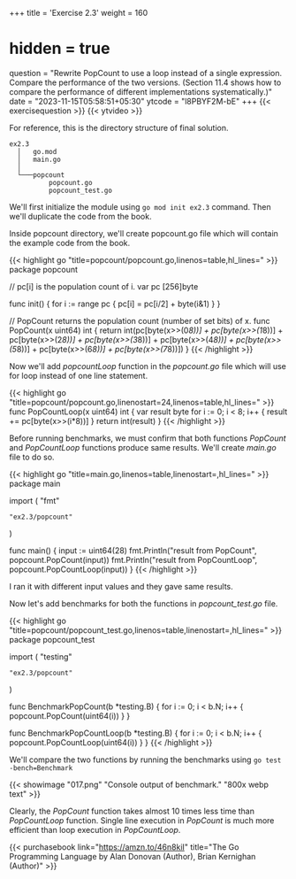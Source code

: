 +++
title = 'Exercise 2.3'
weight = 160
# hidden = true
question = "Rewrite PopCount to use a loop instead of a single expression. Compare the performance of the two versions. (Section 11.4 shows how to compare the performance of different implementations systematically.)"
date = "2023-11-15T05:58:51+05:30"
ytcode = "l8PBYF2M-bE"
+++
{{< exercisequestion >}}
{{< ytvideo >}}

For reference, this is the directory structure of final solution.
```
ex2.3
  │   go.mod
  │   main.go
  │
  └───popcount
          popcount.go
          popcount_test.go
```

We'll first initialize the module using `go mod init ex2.3` command. Then we'll duplicate the code from the book.

Inside popcount directory, we'll create popcount.go file which will contain the example code from the book.

{{< highlight go "title=popcount/popcount.go,linenos=table,hl_lines=" >}}
package popcount

// pc[i] is the population count of i.
var pc [256]byte

func init() {
	for i := range pc {
		pc[i] = pc[i/2] + byte(i&1)
	}
}

// PopCount returns the population count (number of set bits) of x.
func PopCount(x uint64) int {
	return int(pc[byte(x>>(0*8))] +
		pc[byte(x>>(1*8))] +
		pc[byte(x>>(2*8))] +
		pc[byte(x>>(3*8))] +
		pc[byte(x>>(4*8))] +
		pc[byte(x>>(5*8))] +
		pc[byte(x>>(6*8))] +
		pc[byte(x>>(7*8))])
}
{{< /highlight >}}

Now we'll add *popcountLoop* function in the *popcount.go* file which will use for loop instead of one line statement.

{{< highlight go "title=popcount/popcount.go,linenostart=24,linenos=table,hl_lines=" >}}
func PopCountLoop(x uint64) int {
	var result byte
	for i := 0; i < 8; i++ {
		result += pc[byte(x>>(i*8))]
	}
	return int(result)
}
{{< /highlight >}}

Before running benchmarks, we must confirm that both functions *PopCount* and *PopCountLoop* functions produce same results. We'll create *main.go* file to do so.

{{< highlight go "title=main.go,linenos=table,linenostart=,hl_lines=" >}}
package main

import (
	"fmt"

	"ex2.3/popcount"
)

func main() {
	input := uint64(28)
	fmt.Println("result from PopCount", popcount.PopCount(input))
	fmt.Println("result from PopCountLoop", popcount.PopCountLoop(input))
}
{{< /highlight >}}

I ran it with different input values and they gave same results.

Now let's add benchmarks for both the functions in *popcount_test.go* file.

{{< highlight go "title=popcount/popcount_test.go,linenos=table,linenostart=,hl_lines=" >}}
package popcount_test

import (
	"testing"

	"ex2.3/popcount"
)

func BenchmarkPopCount(b *testing.B) {
	for i := 0; i < b.N; i++ {
		popcount.PopCount(uint64(i))
	}
}

func BenchmarkPopCountLoop(b *testing.B) {
	for i := 0; i < b.N; i++ {
		popcount.PopCountLoop(uint64(i))
	}
}
{{< /highlight >}}

We'll compare the two functions by running the benchmarks using `go test -bench=Benchmark`

{{< showimage "017.png" "Console output of benchmark." "800x webp text" >}}

Clearly, the *PopCount* function takes almost 10 times less time than *PopCountLoop* function. Single line execution in *PopCount* is much more efficient than loop execution in *PopCountLoop*.

{{< purchasebook link="https://amzn.to/46n8kiI" title="The Go Programming Language by Alan Donovan (Author), Brian Kernighan (Author)" >}}
